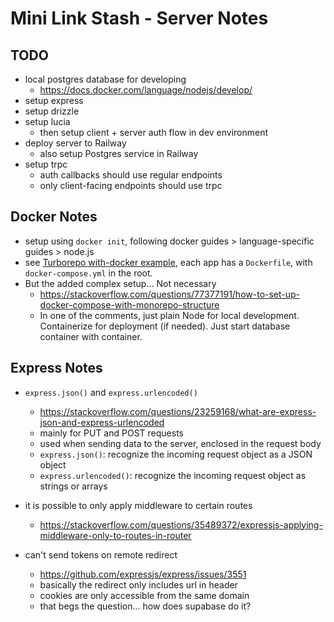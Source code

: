 # Mini Link Stash - Server Notes

## TODO

- local postgres database for developing
  - <https://docs.docker.com/language/nodejs/develop/>
- setup express
- setup drizzle
- setup lucia
  - then setup client + server auth flow in dev environment
- deploy server to Railway
  - also setup Postgres service in Railway
- setup trpc
  - auth callbacks should use regular endpoints
  - only client-facing endpoints should use trpc

## Docker Notes

- setup using `docker init`, following docker guides > language-specific guides > node.js
- see [Turborepo with-docker example](https://github.com/vercel/turbo/tree/main/examples/with-docker), each app has a `Dockerfile`, with `docker-compose.yml` in the root.
- But the added complex setup... Not necessary
  - <https://stackoverflow.com/questions/77377191/how-to-set-up-docker-compose-with-monorepo-structure>
  - In one of the comments, just plain Node for local development. Containerize for deployment (if needed). Just start database container with container.

## Express Notes

- `express.json()` and `express.urlencoded()`
  - <https://stackoverflow.com/questions/23259168/what-are-express-json-and-express-urlencoded>
  - mainly for PUT and POST requests
  - used when sending data to the server, enclosed in the request body
  - `express.json()`: recognize the incoming request object as a JSON object
  - `express.urlencoded()`: recognize the incoming request object as strings or arrays

- it is possible to only apply middleware to certain routes
  - <https://stackoverflow.com/questions/35489372/expressjs-applying-middleware-only-to-routes-in-router>

- can't send tokens on remote redirect
  - https://github.com/expressjs/express/issues/3551 
  - basically the redirect only includes url in header
  - cookies are only accessible from the same domain
  - that begs the question... how does supabase do it?